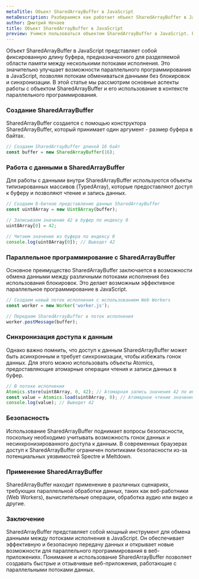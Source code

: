 ```yaml
---
metaTitle: Объект SharedArrayBuffer в JavaScript
metaDescription: Разбираемся как работает объект SharedArrayBuffer в JavaScript
author: Дмитрий Нечаев
title: Объект SharedArrayBuffer в JavaScript
preview: Учимся пользоваться объектом SharedArrayBuffer в JavaScript. Разбираем примеры использования
---
```


Объект SharedArrayBuffer в JavaScript представляет собой фиксированную длину буфера, предназначенного для разделяемой области памяти между несколькими потоками исполнения. Это значительно улучшает возможности параллельного программирования в JavaScript, позволяя потокам обмениваться данными без блокировок и синхронизации. В этой статье мы рассмотрим основные аспекты работы с объектом SharedArrayBuffer и его использование в контексте параллельного программирования.

### Создание SharedArrayBuffer

SharedArrayBuffer создается с помощью конструктора SharedArrayBuffer, который принимает один аргумент - размер буфера в байтах.

```jsx
// Создаем SharedArrayBuffer длиной 16 байт
const buffer = new SharedArrayBuffer(16);

```

### Работа с данными в SharedArrayBuffer

Для работы с данными внутри SharedArrayBuffer используются объекты типизированных массивов (TypedArray), которые предоставляют доступ к буферу и позволяют чтение и запись данных.

```jsx
// Создаем 8-битное представление данных SharedArrayBuffer
const uint8Array = new Uint8Array(buffer);

// Записываем значение 42 в буфер по индексу 0
uint8Array[0] = 42;

// Читаем значение из буфера по индексу 0
console.log(uint8Array[0]); // Выведет 42

```

### Параллельное программирование с SharedArrayBuffer

Основное преимущество SharedArrayBuffer заключается в возможности обмена данными между различными потоками исполнения без использования блокировок. Это делает возможным эффективное параллельное программирование в JavaScript.

```jsx
// Создаем новый поток исполнения с использованием Web Workers
const worker = new Worker('worker.js');

// Передаем SharedArrayBuffer в поток исполнения
worker.postMessage(buffer);

```

### Синхронизация доступа к данным

Однако важно помнить, что доступ к данным SharedArrayBuffer может быть асинхронным и требует синхронизации, чтобы избежать гонок данных. Для этого можно использовать объекты Atomics, предоставляющие атомарные операции чтения и записи данных в буфер.

```jsx
// В потоке исполнения
Atomics.store(uint8Array, 0, 42); // Атомарная запись значения 42 по индексу 0
const value = Atomics.load(uint8Array, 0); // Атомарное чтение значения из буфера
console.log(value); // Выведет 42

```

### Безопасность

Использование SharedArrayBuffer поднимает вопросы безопасности, поскольку необходимо учитывать возможность гонок данных и несинхронизированного доступа к данным. В современных браузерах доступ к SharedArrayBuffer ограничен политиками безопасности из-за потенциальных уязвимостей Spectre и Meltdown.

### Применение SharedArrayBuffer

SharedArrayBuffer находит применение в различных сценариях, требующих параллельной обработки данных, таких как веб-работники (Web Workers), вычислительные операции, обработка аудио или видео и другие.

### Заключение

SharedArrayBuffer представляет собой мощный инструмент для обмена данными между потоками исполнения в JavaScript. Он обеспечивает эффективную и безопасную передачу данных и открывает новые возможности для параллельного программирования в веб-приложениях. Понимание и использование SharedArrayBuffer позволяет создавать быстрые и отзывчивые веб-приложения, работающие с параллельными потоками данных.